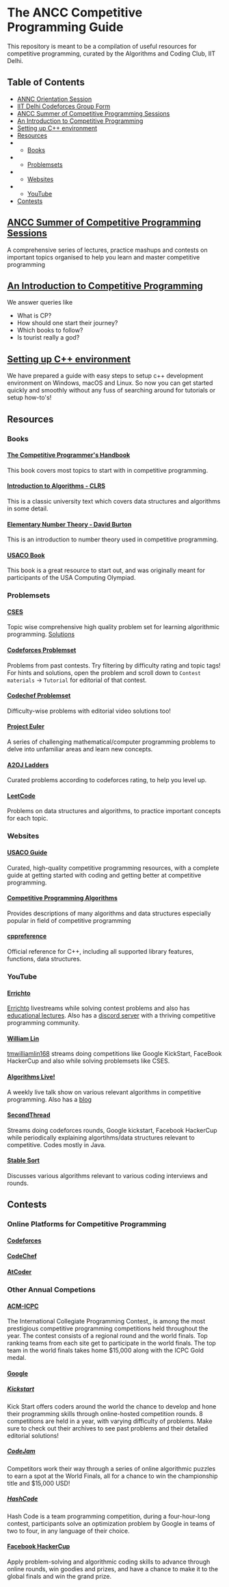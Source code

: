 # The ANCC Competitive Programming Guide
This repository is meant to be a compilation of useful resources for competitive programming, curated by the Algorithms and Coding Club, IIT Delhi.


## Table of Contents 
- [ANNC Orientation Session](https://docs.google.com/presentation/d/e/2PACX-1vRYiKrBKFTbyvG9iW3e7Dt6t5EA8KhcI_QjXjhVSz4PpdSXRKyhTCiVtKXUM7z__S-fIEd1R1Szc5tk/pub?start=false&loop=false)
- [IIT Delhi Codeforces Group Form](https://docs.google.com/forms/d/e/1FAIpQLScU0VrTLzKO8gG6ebki4J44c-mFPdRN8h15jrivpAi5YjXSeg/viewform)
- [ANCC Summer of Competitive Programming Sessions](#ancc-summer-of-competitive-programming-sessions)
- [An Introduction to Competitive Programming](#an-introduction-to-competitive-programming)
- [Setting up C++ environment](#setting-up-c-environment)
- [Resources](#resources)
- - [Books](#books)
- - [Problemsets](#problemsets)
- - [Websites](#websites)
- - [YouTube](#youtube)
- [Contests](#contests)


## [ANCC Summer of Competitive Programming Sessions](SoCP21)
A comprehensive series of lectures, practice mashups and contests on important topics organised to help you learn and master competitive programming


## [An Introduction to Competitive Programming](https://www.youtube.com/watch?v=rU4Qw-8wjR4)
We answer queries like 
- What is CP?
- How should one start their journey?
- Which books to follow?
- Is tourist really a god?


## [Setting up C++ environment](https://github.com/ancc-iitd/competitive-programming-resources/tree/main/setup)
We have prepared a guide with easy steps to setup c++ development environment on Windows, macOS and Linux. So now you can get started quickly and smoothly without any fuss of searching around for tutorials or setup how-to's!


## Resources

### Books
#### [The Competitive Programmer's Handbook](https://cses.fi/book.pdf) 
This book covers most topics to start with in competitive programming.
#### [Introduction to Algorithms - CLRS](https://g.co/kgs/Qx7EEx) 
This is a classic university text which covers data structures and algorithms in some detail.
#### [Elementary Number Theory - David Burton](https://g.co/kgs/9jeHiX) 
This is an introduction to number theory used in competitive programming.
#### [USACO Book](https://darrenyao.com/usacobook/cpp.pdf) 
This book is a great resource to start out, and was originally meant for participants of the USA Computing Olympiad.

### Problemsets
#### [CSES](http://cses.fi/problemset) 
Topic wise comprehensive high quality problem set for learning algorithmic programming. [Solutions](https://github.com/NavneelSinghal/cses)
#### [Codeforces Problemset](https://codeforces.com/problemset) 
Problems from past contests. Try filtering by difficulty rating and topic tags! For hints and solutions, open the problem and scroll down to `Contest materials` -> `Tutorial` for editorial of that contest.
#### [Codechef Problemset](https://www.codechef.com/problems/school) 
Difficulty-wise problems with editorial video solutions too!
#### [Project Euler](https://projecteuler.net/)
A series of challenging mathematical/computer programming problems to delve into unfamiliar areas and learn new concepts.
#### [A2OJ Ladders](https://a2oj.com/ladders)
Curated problems according to codeforces rating, to help you level up.
#### [LeetCode](https://leetcode.com/problems/) 
Problems on data structures and algorithms, to practice important concepts for each topic.

### Websites
#### [USACO Guide](https://usaco.guide/) 
Curated, high-quality competitive programming resources, with a complete guide at getting started with coding and getting better at competitive programming.
#### [Competitive Programming Algorithms](http://cp-algorithms.com/) 
Provides descriptions of many algorithms and data structures especially popular in field of competitive programming
#### [cppreference](https://en.cppreference.com/w/) 
Official reference for C++, including all supported library features, functions, data structures.

### YouTube
#### [Errichto](https://www.youtube.com/channel/UCBr_Fu6q9iHYQCh13jmpbrg) 
[Errichto](https://codeforces.com/profile/Errichto) livestreams while solving contest problems and also has [educational lectures](https://www.youtube.com/playlist?list=PLl0KD3g-oDOEbtmoKT5UWZ-0_JbyLnHPZ). Also has a [discord server](https://discord.gg/Errichto) with a thriving competitive programming community.
#### [William Lin](https://www.youtube.com/channel/UCKuDLsO0Wwef53qdHPjbU2Q) 
[tmwilliamlin168](https://codeforces.com/profile/tmwilliamlin168) streams doing competitions like Google KickStart, FaceBook HackerCup and also while solving problemsets like CSES.
#### [Algorithms Live!](https://www.youtube.com/channel/UCBLr7ISa_YDy5qeATupf26w)
A weekly live talk show on various relevant algorithms in competitive programming. Also has a [blog](http://algorithms-live.blogspot.com/)
#### [SecondThread](https://www.youtube.com/channel/UCXbCohpE9IoVQUD2Ifg1d1g)
Streams doing codeforces rounds, Google kickstart, Facebook HackerCup while periodically explaining algortihms/data structures relevant to competitive. Codes mostly in Java.
#### [Stable Sort](https://www.youtube.com/channel/UCV2g02zq5y7unJ_GSr-de2w)
Discusses various algorithms relevant to various coding interviews and rounds.


## Contests

### Online Platforms for Competitive Programming
#### [Codeforces](https://codeforces.com/)
#### [CodeChef](https://www.codechef.com/)
#### [AtCoder](https://atcoder.jp/)

### Other Annual Competions
#### [ACM-ICPC](https://icpc.global)
The International Collegiate Programming Contest,, is among the most prestigious competitive programming competitions held throughout the year. The contest consists of a regional round and the world finals. Top ranking teams from each site get to participate in the world finals. The top team in the world finals takes home $15,000 along with the ICPC Gold medal.
#### [Google](https://codingcompetitions.withgoogle.com)
##### [Kickstart](https://codingcompetitions.withgoogle.com/kickstart)
Kick Start offers coders around the world the chance to develop and hone their programming skills through online-hosted competition rounds. 8 competitions are held in a year, with varying difficulty of problems. Make sure to check out their archives to see past problems and their detailed editorial solutions!
##### [CodeJam](https://codingcompetitions.withgoogle.com/codejam)
Competitors work their way through a series of online algorithmic puzzles to earn a spot at the World Finals, all for a chance to win the championship title and $15,000 USD!
##### [HashCode](https://codingcompetitions.withgoogle.com/hashcode)
Hash Code is a team programming competition, during a four-hour-long contest, participants solve an optimization problem by Google in teams of two to four, in any language of their choice.
#### [Facebook HackerCup](https://www.facebook.com/codingcompetitions/hacker-cup/)
Apply problem-solving and algorithmic coding skills to advance through online rounds, win goodies and prizes, and have a chance to make it to the global finals and win the grand prize.

